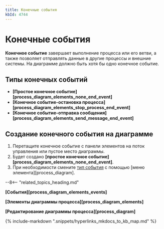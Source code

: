 ```yaml
---
title: Конечные события
kbId: 4744
---
```


# Конечные события

**Конечное событие** завершает выполнение процесса или его ветви, а также позволяет отправлять данные в другие процессы и внешние системы. На диаграмме должно быть хотя бы одно конечное событие.

## Типы конечных событий

- **[Простое конечное событие][process_diagram_elements_none_end_event]**
- **[Конечное событие-остановка процесса][process_diagram_elements_stop_process_end_event]**
- **[Конечное событие-отправка сообщения][process_diagram_elements_send_message_end_event]**

## Создание конечного события на диаграмме

1. Перетащите конечное событие с панели элементов на поток управления или пустое место диаграммы.
2. Будет создано **[простое конечное событие][process_diagram_elements_none_end_event]**.
3. При необходимости смените [тип события](#mcetoc_1h28cm1740) с помощью [меню элемента][process_diagram].

--8<-- "related_topics_heading.md"

**[События][process_diagram_elements_events]**

**[Элементы диаграммы процесса][process_diagram_elements]**

**[Редактирование диаграммы процесса][process_diagram]**

{% include-markdown ".snippets/hyperlinks_mkdocs_to_kb_map.md" %}
